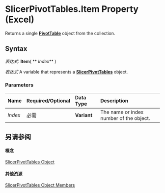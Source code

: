 
# SlicerPivotTables.Item Property (Excel)

Returns a single  **[PivotTable](a9c1d4a0-78a9-f9a6-6daf-91cb63e45842.md)** object from the collection.


## Syntax

 _表达式_. **Item**( ** _Index_** )

 _表达式_ A variable that represents a **[SlicerPivotTables](8302dc8a-3845-12b0-f88e-761f104f1dcc.md)** object.


### Parameters



|**Name**|**Required/Optional**|**Data Type**|**Description**|
|:-----|:-----|:-----|:-----|
| _Index_|必需|**Variant**|The name or index number of the object.|

## 另请参阅


#### 概念


[SlicerPivotTables Object](8302dc8a-3845-12b0-f88e-761f104f1dcc.md)
#### 其他资源


[SlicerPivotTables Object Members](http://msdn.microsoft.com/library/97660807-e5e8-dcdd-1338-5b89dff1e189%28Office.15%29.aspx)